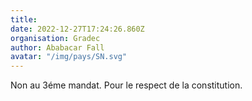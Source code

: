 ```yaml
---
title: 
date: 2022-12-27T17:24:26.860Z
organisation: Gradec
author: Ababacar Fall 
avatar: "/img/pays/SN.svg"
---
```


Non au 3éme mandat. Pour le respect de la constitution.